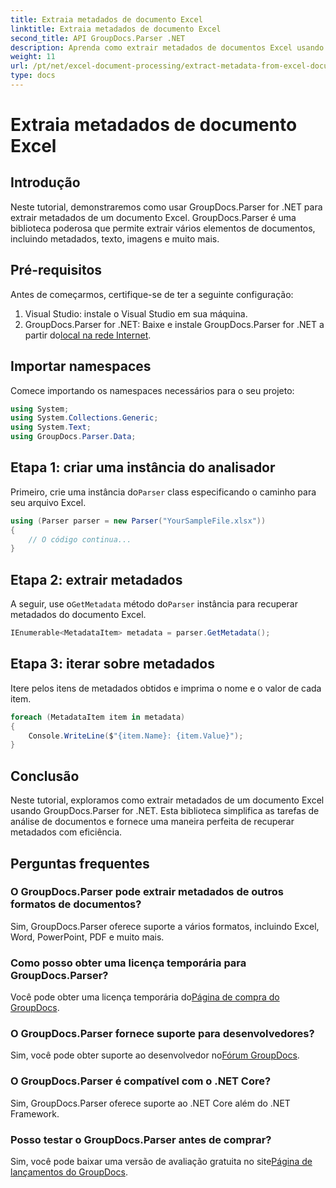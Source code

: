 ```yaml
---
title: Extraia metadados de documento Excel
linktitle: Extraia metadados de documento Excel
second_title: API GroupDocs.Parser .NET
description: Aprenda como extrair metadados de documentos Excel usando GroupDocs.Parser for .NET. Siga este tutorial passo a passo.
weight: 11
url: /pt/net/excel-document-processing/extract-metadata-from-excel-document/
type: docs
---
```

# Extraia metadados de documento Excel

## Introdução
Neste tutorial, demonstraremos como usar GroupDocs.Parser for .NET para extrair metadados de um documento Excel. GroupDocs.Parser é uma biblioteca poderosa que permite extrair vários elementos de documentos, incluindo metadados, texto, imagens e muito mais.
## Pré-requisitos
Antes de começarmos, certifique-se de ter a seguinte configuração:
1. Visual Studio: instale o Visual Studio em sua máquina.
2.  GroupDocs.Parser for .NET: Baixe e instale GroupDocs.Parser for .NET a partir do[local na rede Internet](https://releases.groupdocs.com/parser/net/).

## Importar namespaces
Comece importando os namespaces necessários para o seu projeto:
```csharp
using System;
using System.Collections.Generic;
using System.Text;
using GroupDocs.Parser.Data;
```
## Etapa 1: criar uma instância do analisador
 Primeiro, crie uma instância do`Parser` class especificando o caminho para seu arquivo Excel.
```csharp
using (Parser parser = new Parser("YourSampleFile.xlsx"))
{
    // O código continua...
}
```
## Etapa 2: extrair metadados
 A seguir, use o`GetMetadata` método do`Parser` instância para recuperar metadados do documento Excel.
```csharp
IEnumerable<MetadataItem> metadata = parser.GetMetadata();
```
## Etapa 3: iterar sobre metadados
Itere pelos itens de metadados obtidos e imprima o nome e o valor de cada item.
```csharp
foreach (MetadataItem item in metadata)
{
    Console.WriteLine($"{item.Name}: {item.Value}");
}
```

## Conclusão
Neste tutorial, exploramos como extrair metadados de um documento Excel usando GroupDocs.Parser for .NET. Esta biblioteca simplifica as tarefas de análise de documentos e fornece uma maneira perfeita de recuperar metadados com eficiência.

## Perguntas frequentes
### O GroupDocs.Parser pode extrair metadados de outros formatos de documentos?
Sim, GroupDocs.Parser oferece suporte a vários formatos, incluindo Excel, Word, PowerPoint, PDF e muito mais.
### Como posso obter uma licença temporária para GroupDocs.Parser?
 Você pode obter uma licença temporária do[Página de compra do GroupDocs](https://purchase.groupdocs.com/temporary-license/).
### O GroupDocs.Parser fornece suporte para desenvolvedores?
 Sim, você pode obter suporte ao desenvolvedor no[Fórum GroupDocs](https://forum.groupdocs.com/c/parser/17).
### O GroupDocs.Parser é compatível com o .NET Core?
Sim, GroupDocs.Parser oferece suporte ao .NET Core além do .NET Framework.
### Posso testar o GroupDocs.Parser antes de comprar?
 Sim, você pode baixar uma versão de avaliação gratuita no site[Página de lançamentos do GroupDocs](https://releases.groupdocs.com/).